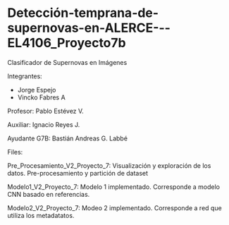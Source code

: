 # Detección-temprana-de-supernovas-en-ALERCE---EL4106_Proyecto7b
Clasificador de Supernovas en Imágenes


Integrantes:

- Jorge Espejo
- Vincko Fabres A

Profesor: 
Pablo Estévez V.

Auxiliar:
Ignacio Reyes J.

Ayudante G7B:
Bastián Andreas G. Labbé

Files:

Pre_Procesamiento_V2_Proyecto_7:  Visualización y exploración de los datos. Pre-procesamiento y partición de dataset

Modelo1_V2_Proyecto_7: Modelo 1 implementado. Corresponde a modelo CNN basado en referencias.

Modelo2_V2_Proyecto_7: Modeo 2 implementado. Corresponde a red que utiliza los metadatatos.
